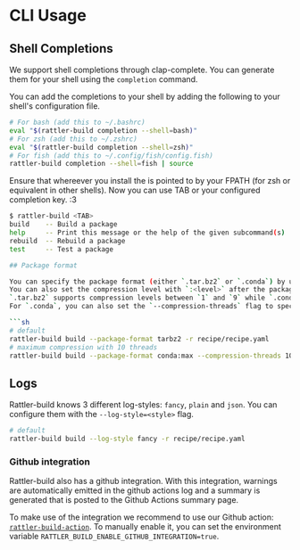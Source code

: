 # CLI Usage

## Shell Completions

We support shell completions through clap-complete.
You can generate them for your shell using the `completion` command.

You can add the completions to your shell by adding the following to your shell's configuration file.

```sh
# For bash (add this to ~/.bashrc)
eval "$(rattler-build completion --shell=bash)"
# For zsh (add this to ~/.zshrc)
eval "$(rattler-build completion --shell=zsh)"
# For fish (add this to ~/.config/fish/config.fish)
rattler-build completion --shell=fish | source
```

Ensure that whereever you install the is pointed to by your FPATH (for zsh or equivalent in other shells).
Now you can use TAB or your configured completion key. :3

```sh
$ rattler-build <TAB>
build    -- Build a package
help     -- Print this message or the help of the given subcommand(s)
rebuild  -- Rebuild a package
test     -- Test a package

## Package format

You can specify the package format (either `.tar.bz2` or `.conda`) by using the `--package-format` flag.
You can also set the compression level with `:<level>` after the package format. The `<level>` can be `max`, `min`, `default` or a number corresponding to the compression level.
`.tar.bz2` supports compression levels between `1` and `9` while `.conda` supports compression levels between `-7` and `22`.
For `.conda`, you can also set the `--compression-threads` flag to specify the number of threads to use for compression.

```sh
# default
rattler-build build --package-format tarbz2 -r recipe/recipe.yaml
# maximum compression with 10 threads
rattler-build build --package-format conda:max --compression-threads 10 -r recipe/recipe.yaml
```

## Logs

Rattler-build knows 3 different log-styles: `fancy`, `plain` and `json`.
You can configure them with the `--log-style=<style>` flag.

```sh
# default
rattler-build build --log-style fancy -r recipe/recipe.yaml
```

### Github integration

Rattler-build also has a github integration. With this integration, warnings are automatically
emitted in the github actions log and a summary is generated that is posted to the Github Actions summary page.

To make use of the integration we recommend to use our Github action: [`rattler-build-action`](https://github.com/prefix-dev/rattler-build-action). To manually enable it, you can set the environment variable `RATTLER_BUILD_ENABLE_GITHUB_INTEGRATION=true`.
